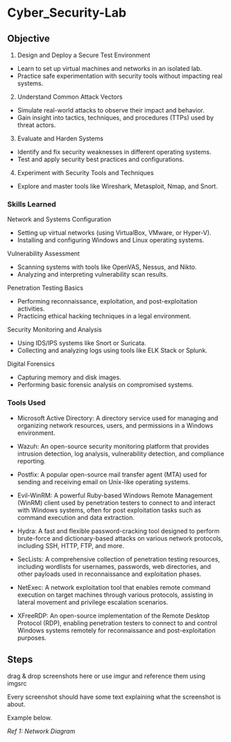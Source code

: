 # Cyber_Security-Lab

## Objective
1) Design and Deploy a Secure Test Environment
  - Learn to set up virtual machines and networks in an isolated lab.
  - Practice safe experimentation with security tools without impacting real systems.

2) Understand Common Attack Vectors
  - Simulate real-world attacks to observe their impact and behavior.
  - Gain insight into tactics, techniques, and procedures (TTPs) used by threat actors.

3) Evaluate and Harden Systems
  - Identify and fix security weaknesses in different operating systems.
  - Test and apply security best practices and configurations.

4) Experiment with Security Tools and Techniques
  - Explore and master tools like Wireshark, Metasploit, Nmap, and Snort.


### Skills Learned
Network and Systems Configuration
  - Setting up virtual networks (using VirtualBox, VMware, or Hyper-V).
  - Installing and configuring Windows and Linux operating systems.

Vulnerability Assessment
  - Scanning systems with tools like OpenVAS, Nessus, and Nikto.
  - Analyzing and interpreting vulnerability scan results.

Penetration Testing Basics
  - Performing reconnaissance, exploitation, and post-exploitation activities.
  - Practicing ethical hacking techniques in a legal environment.

Security Monitoring and Analysis
  - Using IDS/IPS systems like Snort or Suricata.
  - Collecting and analyzing logs using tools like ELK Stack or Splunk.

Digital Forensics
  - Capturing memory and disk images.
  - Performing basic forensic analysis on compromised systems.

### Tools Used
- Microsoft Active Directory: A directory service used for managing and organizing network 
resources, users, and permissions in a Windows environment.

- Wazuh: An open-source security monitoring platform that provides intrusion detection, log 
analysis, vulnerability detection, and compliance reporting.

- Postfix: A popular open-source mail transfer agent (MTA) used for sending and receiving email 
on Unix-like operating systems.

- Evil-WinRM: A powerful Ruby-based Windows Remote Management (WinRM) client used by 
penetration testers to connect to and interact with Windows systems, often for post
exploitation tasks such as command execution and data extraction.

- Hydra: A fast and flexible password-cracking tool designed to perform brute-force and 
dictionary-based attacks on various network protocols, including SSH, HTTP, FTP, and more.

- SecLists: A comprehensive collection of penetration testing resources, including wordlists for 
usernames, passwords, web directories, and other payloads used in reconnaissance and 
exploitation phases.

- NetExec: A network exploitation tool that enables remote command execution on target 
machines through various protocols, assisting in lateral movement and privilege escalation 
scenarios.

- XFreeRDP: An open-source implementation of the Remote Desktop Protocol (RDP), enabling 
penetration testers to connect to and control Windows systems remotely for reconnaissance 
and post-exploitation purposes.

## Steps
drag & drop screenshots here or use imgur and reference them using imgsrc

Every screenshot should have some text explaining what the screenshot is about.

Example below.

*Ref 1: Network Diagram*
